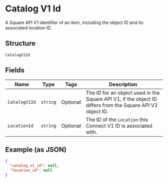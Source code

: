 
# Catalog V1 Id

A Square API V1 identifier of an item, including the object ID and its associated location ID.

## Structure

`CatalogV1Id`

## Fields

| Name | Type | Tags | Description |
|  --- | --- | --- | --- |
| `CatalogV1Id` | `string` | Optional | The ID for an object used in the Square API V1, if the object ID differs from the Square API V2 object ID. |
| `LocationId` | `string` | Optional | The ID of the `Location` this Connect V1 ID is associated with. |

## Example (as JSON)

```json
{
  "catalog_v1_id": null,
  "location_id": null
}
```

